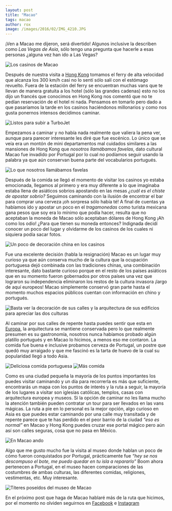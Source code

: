```yaml
---
layout: post
title: "Macao"
tags: macao
author: rox
image: /images/2016/02/IMG_4210.JPG
---
```


¡Ven a Macao me dijeron, será divertido! Algunos inclusive la describen como *Las Vegas de Asia*, sólo tengo una pregunta que hacerle a esas personas ¿alguna vez han ido a Las Vegas?

![Los casinos de Macao](/images/2016/02/IMG_4183.JPG)

Después de nuestra visita a [Hong Kong](/tag/hong-kong) tomamos el ferry de alta velocidad que alcanza los 300 km/h casi no lo sentí sólo salí con el estómago revuelto. Fuera de la estación del ferry se encuentran muchas vans que te llevan de manera gratuita a los hotel (sólo las grandes cadenas) esto no los dijo un francés que conocimos en Hong Kong nos comentó que no te pedían reservación de el hotel ni nada. Pensamos en tomarlo pero dado a que pasaríamos la tarde en los casinos haciéndonos millonarios y como nos gusta ponernos intensos decidimos caminar.

![Listos para subir a  TurboJet](/images/2016/02/IMG_4166.JPG)

Empezamos a caminar y no había nada realmente que valiera la pena  ver, aunque para parecer interesante les diré que fue escénico. Lo único que se veía era un montón de mini departamentos mal cuidados similares a las mansiones de Hong Kong que *nosotros llamábamos favelas*, dato cultural Macao fue invadido por Portugal por lo cual no podíamos seguir usando la palabra ya que aún conservan buena parte del vocabularios portugués.

![Lo que nosotros llamábamos favelas](/images/2016/02/IMG_4304.JPG)
 
Después de la comida se llegó el momento de visitar los casinos yo estaba emocionada, llegamos al primero y era muy diferente a lo que imaginaba estaba llena de asiáticos sobrios apostando en las mesas *¿cuál es el chiste de apostar sobrio?* Seguimos caminando con la ilusión de encontrar el bar para comprar una cerveza  ¡oh sorpresa sólo había té! 
A final de cuentas ya habíamos ido y apostar un poco en el *tragamonedas* como turista mexicana gana pesos que soy era lo mínimo que podía hacer, resulta que no aceptaban la moneda de Macao sólo aceptaban dólares de Hong Kong ¡Ah como los odio! ¿Para que tienen su moneda entonces? Indignada decidí conocer un poco del lugar y olvidarme de los casinos de los cuales ni siquiera podía sacar fotos.

![Un poco de decoración china en los casinos](/images/2016/02/IMG_4332.JPG)

Fue una excelente decisión (habla la resignación) Macao es un lugar muy curioso ya que aún conserva mucho de la cultura que la ocupación portuguesa dejó  combinada con las tradiciones chinas, una combinación interesante, dato bastante curioso porque en el resto de los países asiáticos que en su momento fueron gobernados por otros países una vez que lograron su independencia eliminaron los restos de la cultura invasora ¡largo de aquí europeos! Macao simplemente conservó gran parte hasta el momento muchos espacios públicos cuentan con información en chino y portugués.

![Basta ver la decoración de sus calles y la arquitectura de sus edificios para apreciar las dos culturas](/images/2016/02/IMG_4265.JPG)

Al caminar por sus calles de repente hasta puedes sentir que esta en [Europa](/tag/europa), la arquitectura se mantiene conservada pero lo que realmente presumen es su gastronomía, nosotros nunca habíamos probado algún platillo portugués y en Macao lo hicimos, a menos eso me contaron. La comida fue buena e inclusive probamos cerveza de Portugal, un postre que quedó muy arraigado y que me fascinó es la tarta de huevo de la cual su popularidad llegó a todo Asia.

![Deliciosa comida portuguesa](/images/2016/02/IMG_4343.JPG)
![Más comida](/images/2016/02/IMG_4344.JPG)

Como es una ciudad pequeña la mayoría de los puntos importantes los puedes visitar caminando y un día para recorrerla es más que suficiente, encontrarás un mapa con los puntos de interés y la ruta a seguir, la mayoría de los lugares a visitar son iglesias católicas, templos, casas con arquitectura europea y museos. Si la opción de caminar no les llama mucho la atención también pueden contratar un tour para ser llevados en las vans mágicas. La ruta a pie en lo personal es la mejor opción, algo curioso en Asia es que puedes estar caminando por una calle muy transitada y de repente parece que te has perdido en el peor barrio de la ciudad *“eso es normal”* en Macao y Hong Kong puedes cruzar ese portal mágico pero aún así son calles seguras, cosa que no pasa en México.

![En Macao ando](/images/2016/02/IMG_4277.JPG)

Algo que me gusto mucho fue la visita al museo donde hablan un poco de cómo fueron conquistados por Portugal, prácticamente fue *“hey se nos descompuso el bote, me puedo quedar en tu isla a repararlo”* Boom ahora pertenecen a Portugal, en el museo  hacen comparaciones de las costumbres de ambas culturas, las diferentes comidas, religiones, vestimentas, etc. Muy interesante. 

![Títeres poseídos del museo de Macao](/images/2016/02/IMG_4393.JPG)

En el próximo post que haga de Macao hablaré más de la ruta que hicimos, por el momento no olviden seguirnos en [Facebook](https://www.facebook.com/Tamalesconpasaporte/?ref=bookmarks) e [Instagram](https://www.instagram.com/tamales_con_pasaporte/)
